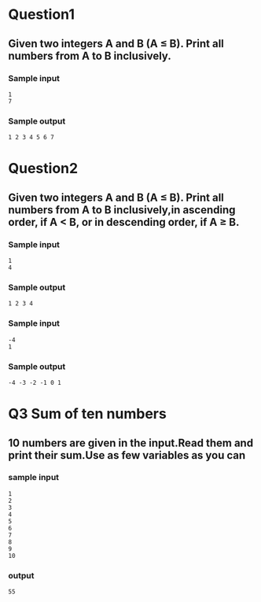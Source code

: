 # Question1
## Given two integers A and B (A ≤ B). Print all numbers from A to B inclusively.
### Sample input
```
1
7
```
### Sample output
```
1 2 3 4 5 6 7
```

#  Question2
## Given two integers A and B (A ≤ B). Print all numbers from A to B inclusively,in ascending order, if A < B, or in descending order, if A ≥ B.
### Sample input
```
1
4
```
### Sample output
```
1 2 3 4
```
### Sample input
```
-4
1
```
### Sample output
```
-4 -3 -2 -1 0 1
```

# Q3 Sum of ten numbers
## 10 numbers are given in the input.Read them and print their sum.Use as few variables as you can
### sample input
```
1
2
3
4
5
6
7
8
9
10
```
### output
```
55
```
